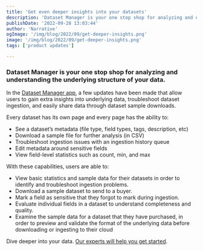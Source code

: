 ```yaml
---
title: 'Get even deeper insights into your datasets'
description: 'Dataset Manager is your one stop shop for analyzing and understanding the underlying structure of your data.  '
publishDate: '2022-09-28 13:03:44'
author: 'Narrative'
ogImage: '/img/blog/2022/09/get-deeper-insights.png'
image: '/img/blog/2022/09/get-deeper-insights.png'
tags: ['product updates']

---
```

### Dataset Manager is your one stop shop for analyzing and understanding the underlying structure of your data.  

In the [Dataset Manager app](https://app.narrative.io/apps/dataset-manager), a few updates have been made that allow users to gain extra insights into underlying data, troubleshoot dataset ingestion, and easily share data through dataset sample downloads.

Every dataset has its own page and every page has the ability to:

*   See a dataset’s metadata (file type, field types, tags, description, etc) 
*   Download a sample file for further analysis (in CSV)
*   Troubleshoot ingestion issues with an ingestion history queue
*   Edit metadata around sensitive fields
*   View field-level statistics such as count, min, and max

With these capabilities, users are able to: 

*   View basic statistics and sample data for their datasets in order to identify and troubleshoot ingestion problems. 
*   Download a sample dataset to send to a buyer.
*   Mark a field as sensitive that they forgot to mark during ingestion.
*   Evaluate individual fields in a dataset to understand completeness and quality.
*   Examine the sample data for a dataset that they have purchased, in order to preview and validate the format of the underlying data before downloading or ingesting to their cloud

Dive deeper into your data. [Our experts will help you get started](https://www.narrative.io/demo).
